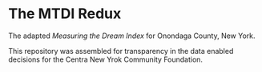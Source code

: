 # The MTDI Redux

The adapted _Measuring the Dream Index_ for Onondaga County, New York.

This repository was assembled for transparency in the data enabled decisions for the Centra New Yrok Community Foundation.
